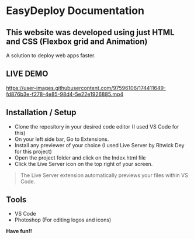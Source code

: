 # EasyDeploy Documentation
## This website was developed using just HTML and CSS (Flexbox grid and Animation)

A solution to deploy web apps faster.

## LIVE DEMO


https://user-images.githubusercontent.com/97596106/174411649-fd876b3e-f278-4e85-98d4-5e22e1926885.mp4



## Installation / Setup

- Clone the repository in your desired code editor (I used VS Code for this)
- On your left side bar, Go to Extensions. 
- Install any previewer of your choice (I used Live Server by Ritwick Dey for this project)
- Open the project folder and click on the Index.html file
- Click the Live Server icon on the top right of your screen.


> The Live Server extension automatically previews your files within VS Code.

## Tools
- VS Code
- Photoshop (For editing logos and icons)


**Have fun!!**

